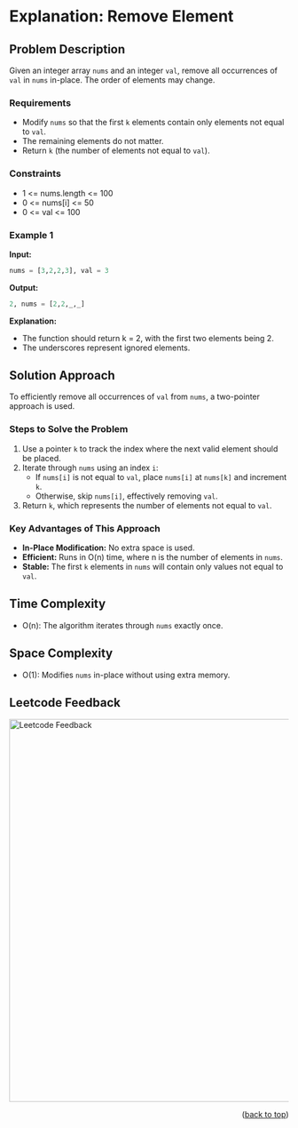 <a name="readme-top"></a>

# Explanation: Remove Element

## Problem Description

Given an integer array `nums` and an integer `val`, remove all occurrences of `val` in `nums` in-place. The order of elements may change.

### Requirements
- Modify `nums` so that the first `k` elements contain only elements not equal to `val`.
- The remaining elements do not matter.
- Return `k` (the number of elements not equal to `val`).

### Constraints
- 1 <= nums.length <= 100
- 0 <= nums[i] <= 50
- 0 <= val <= 100

### Example 1
**Input:**
```python
nums = [3,2,2,3], val = 3
```

**Output:**
```python
2, nums = [2,2,_,_]
```

**Explanation:**
- The function should return k = 2, with the first two elements being 2.
- The underscores represent ignored elements.

## Solution Approach

To efficiently remove all occurrences of `val` from `nums`, a two-pointer approach is used.

### Steps to Solve the Problem
1. Use a pointer `k` to track the index where the next valid element should be placed.
2. Iterate through `nums` using an index `i`:
   - If `nums[i]` is not equal to `val`, place `nums[i]` at `nums[k]` and increment `k`.
   - Otherwise, skip `nums[i]`, effectively removing `val`.
3. Return `k`, which represents the number of elements not equal to `val`.

### Key Advantages of This Approach
- **In-Place Modification:** No extra space is used.
- **Efficient:** Runs in O(n) time, where n is the number of elements in `nums`.
- **Stable:** The first `k` elements in `nums` will contain only values not equal to `val`.

## Time Complexity
- O(n): The algorithm iterates through `nums` exactly once.

## Space Complexity
- O(1): Modifies `nums` in-place without using extra memory.

## Leetcode Feedback
<img width="689" alt="Leetcode Feedback" src="https://github.com/user-attachments/assets/d414055c-fbe5-475e-905e-7d5e237c48c8" />

<p align="right">(<a href="#readme-top">back to top</a>)</p>
